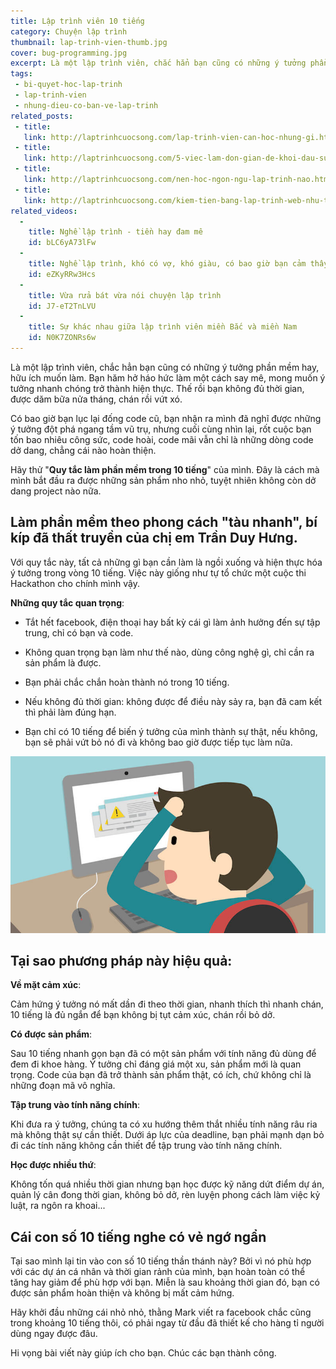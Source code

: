 ```yaml
---
title: Lập trình viên 10 tiếng
category: Chuyện lập trình
thumbnail: lap-trinh-vien-thumb.jpg
cover: bug-programming.jpg
excerpt: Là một lập trình viên, chắc hẳn bạn cũng có những ý tưởng phần mềm hay, hữu ích muốn làm. Bạn hăm hở háo hức làm một cách say mê, mong muốn ý tưởng nhanh chóng trở thành hiện thực. Thế rồi bạn không đủ thời gian, được dăm bữa nửa tháng, chán rồi vứt xó.
tags:
 - bi-quyet-hoc-lap-trinh
 - lap-trinh-vien
 - nhung-dieu-co-ban-ve-lap-trinh
related_posts:
 - title: 
   link: http://laptrinhcuocsong.com/lap-trinh-vien-can-hoc-nhung-gi.html
 - title: 
   link: http://laptrinhcuocsong.com/5-viec-lam-don-gian-de-khoi-dau-su-nghiep-lap-trinh-vien-nghiem-tuc.html
 - title: 
   link: http://laptrinhcuocsong.com/nen-hoc-ngon-ngu-lap-trinh-nao.html
 - title: 
   link: http://laptrinhcuocsong.com/kiem-tien-bang-lap-trinh-web-nhu-the-nao.html
related_videos:
  -
    title: Nghề lập trình - tiền hay đam mê
    id: bLC6yA73lFw
  -
    title: Nghề lập trình, khó có vợ, khó giàu, có bao giờ bạn cảm thấy chán nản
    id: eZKyRRw3Hcs
  -
    title: Vừa rửa bát vừa nói chuyện lập trình
    id: J7-eT2TnLVU
  -
    title: Sự khác nhau giữa lập trình viên miền Bắc và miền Nam
    id: N0K7ZONRs6w
---
```


Là một lập trình viên, chắc hẳn bạn cũng có những ý tưởng phần mềm hay, hữu ích muốn làm. Bạn hăm hở háo hức làm một cách say mê, mong muốn ý tưởng nhanh chóng trở thành hiện thực. Thế rồi bạn không đủ thời gian, được dăm bữa nửa tháng, chán rồi vứt xó.

Có bao giờ bạn lục lại đống code cũ, bạn nhận ra mình đã nghĩ được những ý tưởng đột phá ngang tầm vũ trụ, nhưng cuối cùng nhìn lại, rốt cuộc bạn tốn bao nhiêu công sức, code hoài, code mãi vẫn chỉ là những dòng code dở dang, chẳng cái nào hoàn thiện.

Hãy thử "**Quy tắc làm phần mềm trong 10 tiếng**" của mình. Đây là cách mà mình bắt đầu ra được những sản phẩm nho nhỏ, tuyệt nhiên không còn dở dang project nào nữa.


## Làm phần mềm theo phong cách "tàu nhanh", bí kíp đã thất truyền của chị em Trần Duy Hưng.

Với quy tắc này, tất cả những gì bạn cần làm là ngồi xuống và hiện thực hóa ý tưởng trong vòng 10 tiếng. Việc này giống như tự tổ chức một cuộc thi Hackathon cho chính mình vậy.

**Những quy tắc quan trọng**:

- Tắt hết facebook, điện thoại hay bất kỳ cái gì làm ảnh hưởng đến sự tập trung, chỉ có bạn và code.

- Không quan trọng bạn làm như thế nào, dùng công nghệ gì, chỉ cần ra sản phẩm là được.

- Bạn phải chắc chắn hoàn thành nó trong 10 tiếng.

- Nếu không đủ thời gian: không được để điều này sảy ra, bạn đã cam kết thì phải làm đúng hạn.

- Bạn chỉ có 10 tiếng để biến ý tưởng của mình thành sự thật, nếu không, bạn sẽ phải vứt bỏ nó đi và không bao giờ được tiếp tục làm nữa.

![Lập trình viên](images/bug-programming.jpg)

## Tại sao phương pháp này hiệu quả:

**Về mặt cảm xúc**:

Cảm hứng ý tưởng nó mất dần đi theo thời gian, nhanh thích thì nhanh chán, 10 tiếng là đủ ngắn để bạn không bị tụt cảm xúc, chán rồi bỏ dở.

**Có được sản phẩm**:

Sau 10 tiếng nhanh gọn bạn đã có một sản phẩm với tính năng đủ dùng để đem đi khoe hàng. Ý tưởng chỉ đáng giá một xu, sản phẩm mới là quan trọng. Code của bạn đã trở thành sản phẩm thật, có ích, chứ không chỉ là những đoạn mã vô nghĩa.

**Tập trung vào tính năng chính**:

Khi đưa ra ý tưởng, chúng ta có xu hướng thêm thắt nhiều tính năng râu ria mà không thật sự cần thiết. Dưới áp lực của deadline, bạn phải mạnh dạn bỏ đi các tính năng không cần thiết để tập trung vào tính năng chính.

**Học được nhiều thứ**:

Không tốn quá nhiều thời gian nhưng bạn học được kỹ năng dứt điểm dự án, quản lý cân đong thời gian, không bỏ dở, rèn luyện phong cách làm việc kỷ luật, ra ngôn ra khoai...

## Cái con số 10 tiếng nghe có vẻ ngớ ngẩn

Tại sao mình lại tin vào con số 10 tiếng thần thánh này? Bởi vì nó phù hợp với các dự án cá nhân và thời gian rảnh của mình, bạn hoàn toàn có thể tăng hay giảm để phù hợp với bạn. Miễn là sau khoảng thời gian đó, bạn có được sản phẩm hoàn thiện và không bị mất cảm hứng.

Hãy khởi đầu những cái nhỏ nhỏ, thằng Mark viết ra facebook chắc cũng trong khoảng 10 tiếng thôi, có phải ngay từ đầu đã thiết kế cho hàng tỉ người dùng ngay được đâu.

Hi vọng bài viết này giúp ích cho bạn. Chúc các bạn thành công.